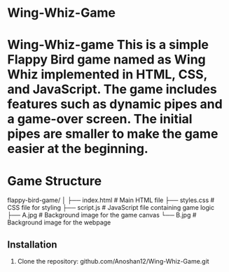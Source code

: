 # Wing-Whiz-Game
# Wing-Whiz-game This is a simple Flappy Bird game named as Wing Whiz implemented in HTML, CSS, and JavaScript. The game includes features such as dynamic pipes and a game-over screen. The initial pipes are smaller to make the game easier at the beginning.

# Game Structure 
flappy-bird-game/
│
├── index.html        # Main HTML file
├── styles.css        # CSS file for styling
├── script.js         # JavaScript file containing game logic
├── A.jpg             # Background image for the game canvas
└── B.jpg             # Background image for the webpage



## Installation

1. Clone the repository:
   github.com/Anoshan12/Wing-Whiz-Game.git
